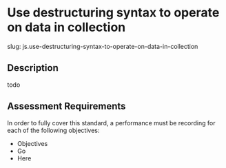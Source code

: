 # Use destructuring syntax to operate on data in collection

slug: js.use-destructuring-syntax-to-operate-on-data-in-collection

## Description
todo

## Assessment Requirements
In order to fully cover this standard, a performance must be recording for each of the following objectives:

- Objectives
- Go
- Here